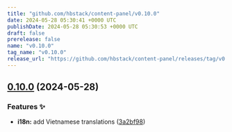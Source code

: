 ```yaml
---
title: "github.com/hbstack/content-panel/v0.10.0"
date: 2024-05-28 05:30:41 +0000 UTC
publishDate: 2024-05-28 05:30:53 +0000 UTC
draft: false
prerelease: false
name: "v0.10.0"
tag_name: "v0.10.0"
release_url: "https://github.com/hbstack/content-panel/releases/tag/v0.10.0"
---
```


## [0.10.0](https://github.com/hbstack/content-panel/compare/v0.9.0...v0.10.0) (2024-05-28)


### Features ✨

* **i18n:** add Vietnamese translations ([3a2bf98](https://github.com/hbstack/content-panel/commit/3a2bf98a5950029671d267fb32c9b594c76d5e7f))
